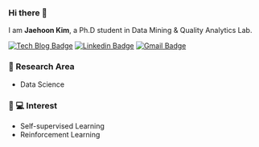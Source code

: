 ### Hi there 👋

I am **Jaehoon Kim**, a Ph.D student in Data Mining & Quality Analytics Lab.

[![Tech Blog Badge](http://img.shields.io/badge/-Tech%20blog-black?style=flat-square&logo=github&link=https://www.notion.so/Jhoon-Tech-Blog-f7b8f71e6ddf45289f365e272cb68824)](https://www.notion.so/Jhoon-Tech-Blog-f7b8f71e6ddf45289f365e272cb68824)
[![Linkedin Badge](https://img.shields.io/badge/-LinkedIn-blue?style=flat-square&logo=Linkedin&logoColor=white&link=https://www.linkedin.com/in/seong-yun-byeon-8183a8113/)](https://www.linkedin.com/in/jhkim562/)
[![Gmail Badge](https://img.shields.io/badge/-Gmail-d14836?style=flat-square&logo=Gmail&logoColor=white&link=mailto:jhoon0418@gmail.com)](mailto:jhoon0418@gmail.com)

### 🎉 Research Area
* Data Science

### :boy: 💻 Interest 
* Self-supervised Learning
* Reinforcement Learning


<!--
**deepneuralnetworks/deepneuralnetworks** is a ✨ _special_ ✨ repository because its `README.md` (this file) appears on your GitHub profile.

Here are some ideas to get you started:

- 🔭 I’m currently working on ...
- 🌱 I’m currently learning ...
- 👯 I’m looking to collaborate on ...
- 🤔 I’m looking for help with ...
- 💬 Ask me about ...
- 📫 How to reach me: ...
- 😄 Pronouns: ...
- ⚡ Fun fact: ...
-->
